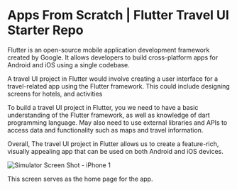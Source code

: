 # Apps From Scratch | Flutter Travel UI Starter Repo

Flutter is an open-source mobile application development framework created by Google. It allows developers to build cross-platform apps for Android and iOS using a single codebase.

A travel UI project in Flutter would involve creating a user interface for a travel-related app using the Flutter framework. This could include designing screens for hotels, and activities

To build a travel UI project in Flutter, you we need to have a basic understanding of the Flutter framework, as well as knowledge of dart programming language. May also need to use external libraries and APIs to access data and functionality such as maps and travel information.

Overall, The travel UI project in Flutter allows us to create a feature-rich, visually appealing app that can be used on both Android and iOS devices.


![Simulator Screen Shot - iPhone 1](https://user-images.githubusercontent.com/97752627/211207190-05a18d8e-3a0f-4229-ab44-1cced5b56a37.png)

This screen serves as the home page for the app.
